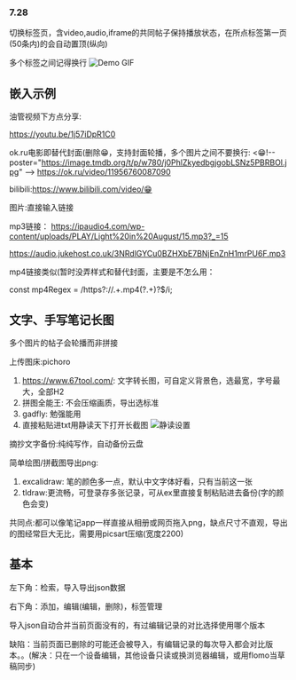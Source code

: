 ### 7.28 
切换标签页，含video,audio,iframe的共同帖子保持播放状态，在所点标签第一页(50条内)的会自动置顶(纵向)

多个标签之间记得换行
![Demo GIF](https://i.imgur.com/Lyxsj7k.gif)

## 嵌入示例
油管视频下方点分享:

https://youtu.be/1j57iDpR1C0

ok.ru电影即替代封面(删除😁，支持封面轮播，多个图片之间不要换行:
<😁!-- poster="https://image.tmdb.org/t/p/w780/j0PhlZkyedbgjgobLSNz5PBRBOl.jpg" -->
https://ok.ru/video/11956760087090  

bilibili:https://www.bilibili.com/video/😁

图片:直接输入链接

mp3链接：
https://ipaudio4.com/wp-content/uploads/PLAY/Light%20in%20August/15.mp3?_=15

https://audio.jukehost.co.uk/3NRdlGYCu0BZHXbE7BNjEnZnH1mrPU6F.mp3

mp4链接类似(暂时没弄样式和替代封面，主要是不怎么用：

const mp4Regex = /https?:\/\/.+\.mp4(\?.+)?$/i;

## 文字、手写笔记长图
多个图片的帖子会轮播而非拼接

上传图床:pichoro

1. https://www.67tool.com/: 文字转长图，可自定义背景色，选最宽，字号最大，全部H2
2. 拼图全能王: 不会压缩画质，导出选标准
3. gadfly: 勉强能用
4. 直接粘贴进txt用静读天下打开长截图
   ![静读设置](https://i.imgur.com/ulfCdKn.jpeg)

摘抄文字备份:纯纯写作，自动备份云盘

简单绘图/拼截图导出png:
1. excalidraw: 笔的颜色多一点，默认中文字体好看，只有当前这一张
2. tldraw:更流畅，可登录存多张记录，可从ex里直接复制粘贴进去备份(字的颜色会变)

共同点:都可以像笔记app一样直接从相册或网页拖入png，缺点尺寸不直观，导出的图经常巨大无比，需要用picsart压缩(宽度2200)

## 基本
左下角：检索，导入导出json数据

右下角：添加，编辑(编辑，删除)，标签管理

导入json自动合并当前页面没有的，有过编辑记录的对比选择使用哪个版本

缺陷：当前页面已删除的可能还会被导入，有编辑记录的每次导入都会对比版本。。(解决：只在一个设备编辑，其他设备只读或换浏览器编辑，或用flomo当草稿同步)






